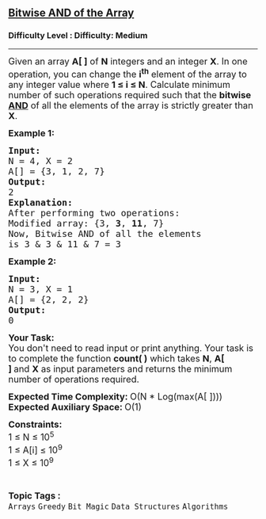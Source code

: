 <h2><a href="https://www.geeksforgeeks.org/problems/bitwise-and-of-the-array--170633/1?page=1&difficulty=Medium&status=unsolved,attempted&sortBy=accuracy">Bitwise AND of the Array</a></h2><h3>Difficulty Level : Difficulty: Medium</h3><hr><div class="problems_problem_content__Xm_eO"><p><span style="font-size:18px">Given an array&nbsp;<strong>A[ ]</strong>&nbsp;of&nbsp;<strong>N</strong>&nbsp;integers and an&nbsp;integer&nbsp;<strong>X</strong>. In one operation, you can change the <strong>i<sup>th</sup></strong> element of the array to any integer value where <strong>1 ≤ i ≤ N</strong>. Calculate minimum number of such operations required such that the <strong>bitwise</strong> <a href="https://en.wikipedia.org/wiki/Bitwise_operation#AND"><strong>AND</strong></a> of all the elements of the&nbsp;array is strictly greater than <strong>X</strong>.</span></p>

<p><span style="font-size:18px"><strong>Example 1:</strong></span></p>

<pre><span style="font-size:18px"><strong>Input:
</strong>N = 4, X = 2
A[] = {3, 1, 2, 7}
<strong>Output: 
</strong>2<strong>
Explanation: 
</strong>After performing two operations:
Modified array: {3, <strong>3</strong>, <strong>11</strong>, 7} 
Now, Bitwise AND of all the elements
is 3 &amp; 3 &amp; 11 &amp; 7 = 3 
</span></pre>

<p><span style="font-size:18px"><strong>Example 2:</strong></span></p>

<pre><span style="font-size:18px"><strong>Input:
</strong>N = 3, X = 1
A[] = {2, 2, 2}
<strong>Output: 
</strong>0
</span></pre>

<p><span style="font-size:18px"><strong>Your Task:</strong><br>
You don't need to read input or print anything. Your task is to complete the function&nbsp;<strong>count( )</strong>&nbsp;which takes&nbsp;<strong>N</strong>,&nbsp;<strong>A[ ]&nbsp;</strong>and&nbsp;<strong>X</strong>&nbsp;as input parameters and returns the minimum number of operations required.</span></p>

<p><span style="font-size:18px"><strong>Expected Time Complexity:&nbsp;</strong>O(N * Log(max(A[ ])))<br>
<strong>Expected Auxiliary Space:&nbsp;</strong>O(1)</span></p>

<p><span style="font-size:18px"><strong>Constraints:</strong><br>
1 ≤&nbsp;N&nbsp;≤&nbsp;10<sup>5</sup><br>
1&nbsp;≤&nbsp;A[i] ≤&nbsp;10<sup>9</sup><br>
1&nbsp;≤&nbsp;X&nbsp;≤&nbsp;10<sup>9</sup></span></p>
</div><br><p><span style=font-size:18px><strong>Topic Tags : </strong><br><code>Arrays</code>&nbsp;<code>Greedy</code>&nbsp;<code>Bit Magic</code>&nbsp;<code>Data Structures</code>&nbsp;<code>Algorithms</code>&nbsp;